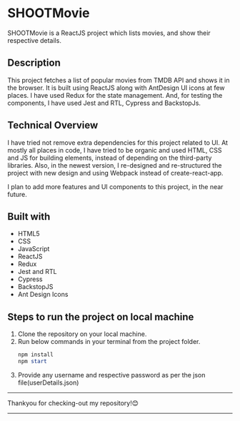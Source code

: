 # SHOOTMovie

SHOOTMovie is a ReactJS project which lists movies, and show their respective details.

## Description

This project fetches a list of popular movies from TMDB API and shows it in the browser. It is built using ReactJS along with AntDesign UI icons at few places. I have used Redux for the state management. And, for testing the components, I have used Jest and RTL, Cypress and BackstopJs.

## Technical Overview

I have tried not remove extra dependencies for this project related to UI. At mostly all places in code, I have tried to be organic and used HTML, CSS and JS for building elements, instead of depending on the third-party libraries. Also, in the newest version, I re-designed and re-structured the project with new design and using Webpack instead of create-react-app.

I plan to add more features and UI components to this project, in the near future.

## Built with

- HTML5
- CSS
- JavaScript
- ReactJS
- Redux
- Jest and RTL
- Cypress
- BackstopJS
- Ant Design Icons

## Steps to run the project on local machine

1. Clone the repository on your local machine.
2. Run below commands in your terminal from the project folder.
   ```powershell
   npm install
   npm start
   ```
3. Provide any username and respective password as per the json file(userDetails.json)

---

Thankyou for checking-out my repository!😊

---
